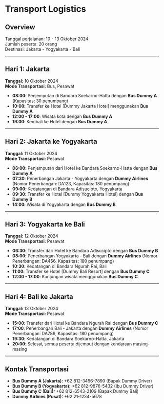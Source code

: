 # Transport Logistics

## Overview
Tanggal perjalanan: 10 - 13 Oktober 2024  
Jumlah peserta: 20 orang  
Destinasi: Jakarta - Yogyakarta - Bali

---

## Hari 1: Jakarta
**Tanggal:** 10 Oktober 2024  
**Mode Transportasi:** Bus, Pesawat

- **08:00**: Penjemputan di Bandara Soekarno-Hatta dengan **Bus Dummy A** (Kapasitas: 30 penumpang)
- **10:00**: Transfer ke Hotel [Dummy Jakarta Hotel] menggunakan **Bus Dummy A**
- **12:00 - 17:00**: Wisata kota dengan **Bus Dummy A**
- **19:00**: Kembali ke Hotel dengan **Bus Dummy A**

---

## Hari 2: Jakarta ke Yogyakarta
**Tanggal:** 11 Oktober 2024  
**Mode Transportasi:** Pesawat

- **06:00**: Penjemputan dari Hotel ke Bandara Soekarno-Hatta dengan **Bus Dummy A**
- **07:30**: Penerbangan Jakarta - Yogyakarta dengan **Dummy Airlines** (Nomor Penerbangan: DA123, Kapasitas: 180 penumpang)
- **09:00**: Kedatangan di Bandara Adisucipto, Yogyakarta
- **09:30**: Transfer ke Hotel [Dummy Yogyakarta Hotel] dengan **Bus Dummy B**
- **14:00**: Wisata di Yogyakarta dengan **Bus Dummy B**

---

## Hari 3: Yogyakarta ke Bali
**Tanggal:** 12 Oktober 2024  
**Mode Transportasi:** Pesawat

- **06:30**: Transfer dari Hotel ke Bandara Adisucipto dengan **Bus Dummy B**
- **08:00**: Penerbangan Yogyakarta - Bali dengan **Dummy Airlines** (Nomor Penerbangan: DA456, Kapasitas: 180 penumpang)
- **10:30**: Kedatangan di Bandara Ngurah Rai, Bali
- **11:00**: Transfer ke Hotel [Dummy Bali Resort] dengan **Bus Dummy C**
- **12:00 - 17:00**: Kunjungan wisata menggunakan **Bus Dummy C**

---

## Hari 4: Bali ke Jakarta
**Tanggal:** 13 Oktober 2024  
**Mode Transportasi:** Pesawat

- **15:00**: Transfer dari Hotel ke Bandara Ngurah Rai dengan **Bus Dummy C**
- **17:00**: Penerbangan Bali - Jakarta dengan **Dummy Airlines** (Nomor Penerbangan: DA789, Kapasitas: 180 penumpang)
- **19:30**: Kedatangan di Bandara Soekarno-Hatta, Jakarta
- **20:00**: Selesai, semua peserta dijemput dengan kendaraan masing-masing

---

## Kontak Transportasi
- **Bus Dummy A (Jakarta):** +62 812-3456-7890 (Bapak Dummy Driver)
- **Bus Dummy B (Yogyakarta):** +62 812-9876-5432 (Ibu Dummy Driver)
- **Bus Dummy C (Bali):** +62 812-6543-2109 (Bapak Dummy Bali)
- **Dummy Airlines (Pusat):** +62 21-1234-5678
